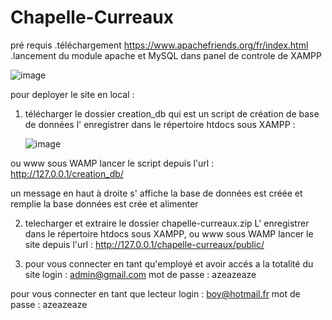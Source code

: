 # Chapelle-Curreaux

pré requis
.téléchargement  https://www.apachefriends.org/fr/index.html 
.lancement du module apache et MySQL dans panel de controle de XAMPP


![image](https://user-images.githubusercontent.com/72268019/138587264-f92ce557-f95e-4038-9682-4b157b77c0a8.png)






pour deployer le site en local :

1. télécharger le dossier creation_db qui est un script de création de base de données l' enregistrer dans le répertoire htdocs sous XAMPP :
  
  
   ![image](https://user-images.githubusercontent.com/72268019/138587388-9707dfe0-06b4-4c59-934b-5dfed0b51a17.png)

  
  
  
  
  
  
  ou www sous WAMP
lancer le script depuis l'url : http://127.0.0.1/creation_db/

  un message en haut à droite s' affiche la base de données est créée et remplie la base données est crée et alimenter 

2. telecharger et extraire le dossier chapelle-curreaux.zip L' enregistrer dans le répertoire htdocs sous XAMPP, ou www sous WAMP
lancer le site depuis l'url : http://127.0.0.1/chapelle-curreaux/public/


3. pour vous connecter en tant qu'employé et avoir accés a la totalité du site 
login : admin@gmail.com
mot de passe : azeazeaze

  pour vous connecter en tant que lecteur 
  login : boy@hotmail.fr
  mot de passe : azeazeaze
